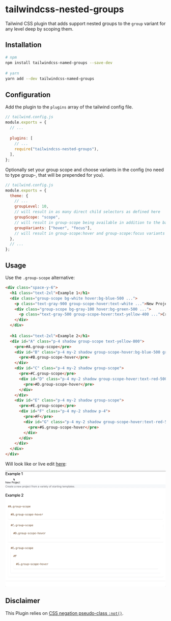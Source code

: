 # tailwindcss-nested-groups

Tailwind CSS plugin that adds support nested groups to the `group` variant for any level deep by scoping them.

## Installation

```sh
# npm
npm install tailwindcss-named-groups --save-dev

# yarn
yarn add --dev tailwindcss-named-groups
```

## Configuration

Add the plugin to the `plugins` array of the tailwind config file.  

```js
// tailwind.config.js
module.exports = {
  // ...

  plugins: [
    // ...
    require("tailwindcss-nested-groups"),
  ],
};
```

Optionally set your group scope and choose variants in the config (no need to type group-, that will be prepended for you).

```js
// tailwind.config.js
module.exports = {
  theme: {
    // ...
    groupLevel: 10,
    // will result in as many direct child selectors as defined here
    groupScope: "scope",
    // will result in group-scope being available in addition to the base group
    groupVariants: ["hover", "focus"],
    // will result in group-scope:hover and group-scope:focus variants
  },
  // ...
};
```

## Usage

Use the `.group-scope` alternative:

```html
<div class="space-y-6">
  <h1 class="text-2xl">Example 1</h1>
  <div class="group-scope bg-white hover:bg-blue-500 ...">
    <p class="text-gray-900 group-scope-hover:text-white ...">New Project</p>
    <div class="group-scope bg-gray-100 hover:bg-green-500 ...">
      <p class="text-gray-500 group-scope-hover:text-yellow-400 ...">Create a <span class="group-scope-hover:text-red-600">new project</span> from a variety of starting templates.</p>
    </div>
  </div>

  <h1 class="text-2xl">Example 2</h1>
  <div id="A" class="p-4 shadow group-scope text-yellow-800">
    <pre>#A.group-scope</pre>
    <div id="B" class="p-4 my-2 shadow group-scope-hover:bg-blue-500 group-scope-hover:text-white">
      <pre>#B.group-scope-hover</pre>
    </div>
    <div id="C" class="p-4 my-2 shadow group-scope">
      <pre>#C.group-scope</pre>
      <div id="D" class="p-4 my-2 shadow group-scope-hover:text-red-500">
        <pre>#D.group-scope-hover</pre>
      </div>
    </div>
    <div id="E" class="p-4 my-2 shadow group-scope">
      <pre>#E.group-scope</pre>
      <div id="F" class="p-4 my-2 shadow p-4">
        <pre>#F</pre>
        <div id="G" class="p-4 my-2 shadow group-scope-hover:text-red-500">
          <pre>#G.group-scope-hover</pre>
        </div>
      </div>
    </div>
  </div>
</div>
```

Will look like or live edit [here](https://play.tailwindcss.com/2DKQEhVtqL):

![in-action](tailwindcss-nested-groups.gif)

## Disclaimer

This Plugin relies on [CSS negation pseudo-class `:not()`](https://drafts.csswg.org/selectors-3/#negation).

